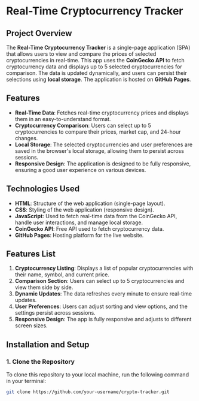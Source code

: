# Real-Time Cryptocurrency Tracker

## Project Overview
The **Real-Time Cryptocurrency Tracker** is a single-page application (SPA) that allows users to view and compare the prices of selected cryptocurrencies in real-time. This app uses the **CoinGecko API** to fetch cryptocurrency data and displays up to 5 selected cryptocurrencies for comparison. The data is updated dynamically, and users can persist their selections using **local storage**. The application is hosted on **GitHub Pages**.

## Features
- **Real-Time Data**: Fetches real-time cryptocurrency prices and displays them in an easy-to-understand format.
- **Cryptocurrency Comparison**: Users can select up to 5 cryptocurrencies to compare their prices, market cap, and 24-hour changes.
- **Local Storage**: The selected cryptocurrencies and user preferences are saved in the browser's local storage, allowing them to persist across sessions.
- **Responsive Design**: The application is designed to be fully responsive, ensuring a good user experience on various devices.

## Technologies Used
- **HTML**: Structure of the web application (single-page layout).
- **CSS**: Styling of the web application (responsive design).
- **JavaScript**: Used to fetch real-time data from the CoinGecko API, handle user interactions, and manage local storage.
- **CoinGecko API**: Free API used to fetch cryptocurrency data.
- **GitHub Pages**: Hosting platform for the live website.

## Features List
1. **Cryptocurrency Listing**: Displays a list of popular cryptocurrencies with their name, symbol, and current price.
2. **Comparison Section**: Users can select up to 5 cryptocurrencies and view them side by side.
3. **Dynamic Updates**: The data refreshes every minute to ensure real-time updates.
4. **User Preferences**: Users can adjust sorting and view options, and the settings persist across sessions.
5. **Responsive Design**: The app is fully responsive and adjusts to different screen sizes.

## Installation and Setup

### 1. Clone the Repository
To clone this repository to your local machine, run the following command in your terminal:

```bash
git clone https://github.com/your-username/crypto-tracker.git
